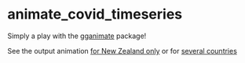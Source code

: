 # animate_covid_timeseries

Simply a play with the [gganimate](https://www.rdocumentation.org/packages/gganimate/versions/0.1.1) package!

See the output animation [for New Zealand only](./covid_timeseries_NZ.gif) or for [several countries](./covid_timeseries_several_countries.gif)
